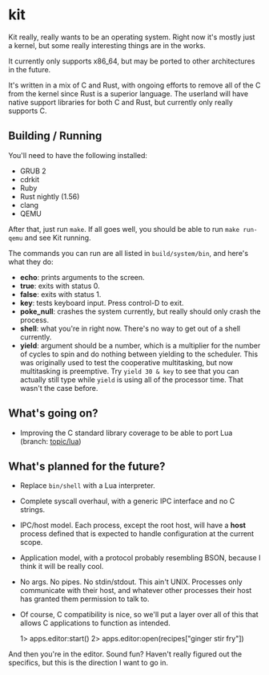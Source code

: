 # kit

Kit really, really wants to be an operating system. Right now it's mostly just a
kernel, but some really interesting things are in the works.

It currently only supports x86_64, but may be ported to other architectures in
the future.

It's written in a mix of C and Rust, with ongoing efforts to remove all of the C
from the kernel since Rust is a superior language. The userland will have native
support libraries for both C and Rust, but currently only really supports C.

## Building / Running

You'll need to have the following installed:

- GRUB 2
- cdrkit
- Ruby
- Rust nightly (1.56)
- clang
- QEMU

After that, just run `make`. If all goes well, you should be able to run `make
run-qemu` and see Kit running.

The commands you can run are all listed in `build/system/bin`, and here's what
they do:

- **echo**: prints arguments to the screen.
- **true**: exits with status 0.
- **false**: exits with status 1.
- **key**: tests keyboard input. Press control-D to exit.
- **poke_null**: crashes the system currently, but really should only crash the
  process.
- **shell**: what you're in right now. There's no way to get out of a shell
  currently.
- **yield**: argument should be a number, which is a multiplier for the number
  of cycles to spin and do nothing between yielding to the scheduler. This was
  originally used to test the cooperative multitasking, but now multitasking is
  preemptive. Try `yield 30 & key` to see that you can actually still type while
  `yield` is using all of the processor time. That wasn't the case before.

## What's going on?

- Improving the C standard library coverage to be able to port Lua (branch:
  [topic/lua](https://github.com/devyn/kit/branch/topic/lua))

## What's planned for the future?

- Replace `bin/shell` with a Lua interpreter.
- Complete syscall overhaul, with a generic IPC interface and no C strings.
- IPC/host model. Each process, except the root host, will have a **host**
  process defined that is expected to handle configuration at the current scope.
- Application model, with a protocol probably resembling BSON, because I think
  it will be really cool.
- No args. No pipes. No stdin/stdout. This ain't UNIX. Processes only
  communicate with their host, and whatever other processes their host has
  granted them permission to talk to.
- Of course, C compatibility is nice, so we'll put a layer over all of this that
  allows C applications to function as intended.

    1> apps.editor:start()
    2> apps.editor:open(recipes["ginger stir fry"])

And then you're in the editor. Sound fun? Haven't really figured out the
specifics, but this is the direction I want to go in.
